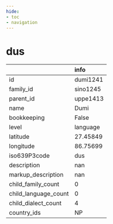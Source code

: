 ```yaml
---
hide:
- toc
- navigation
---
```

# dus
|                      | info     |
|:---------------------|:---------|
| id                   | dumi1241 |
| family_id            | sino1245 |
| parent_id            | uppe1413 |
| name                 | Dumi     |
| bookkeeping          | False    |
| level                | language |
| latitude             | 27.45849 |
| longitude            | 86.75699 |
| iso639P3code         | dus      |
| description          | nan      |
| markup_description   | nan      |
| child_family_count   | 0        |
| child_language_count | 0        |
| child_dialect_count  | 4        |
| country_ids          | NP       |